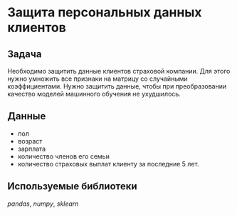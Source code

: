 # Защита персональных данных клиентов

## Задача

Необходимо защитить данные клиентов страховой компании. Для этого нужно умножить все признаки на матрицу со случайными коэффициентами. 
Нужно защитить данные, чтобы при преобразовании качество моделей машинного обучения не ухудшилось.


## Данные

- пол
- возраст
- зарплата
- количество членов его семьи
- количество страховых выплат клиенту за последние 5 лет.



## Используемые библиотеки
*pandas*, *numpy*, *sklearn*